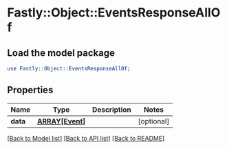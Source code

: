 # Fastly::Object::EventsResponseAllOf

## Load the model package
```perl
use Fastly::Object::EventsResponseAllOf;
```

## Properties
Name | Type | Description | Notes
------------ | ------------- | ------------- | -------------
**data** | [**ARRAY[Event]**](Event.md) |  | [optional] 

[[Back to Model list]](../README.md#documentation-for-models) [[Back to API list]](../README.md#documentation-for-api-endpoints) [[Back to README]](../README.md)


